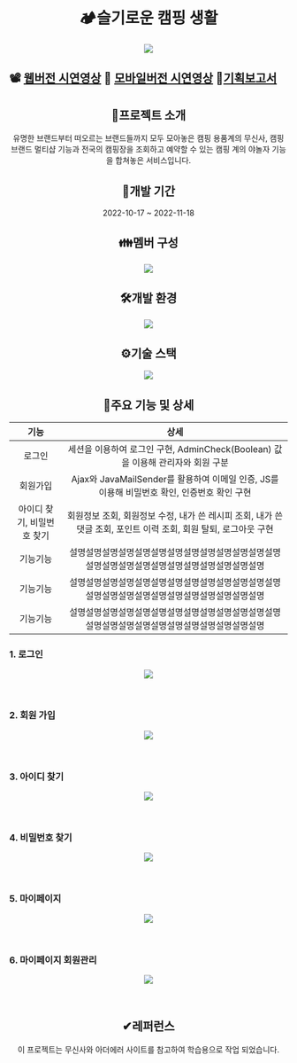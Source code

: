 <h1 align="center">🏕️슬기로운 캠핑 생활</h1>
<p align="center">
  <img src="./readme_assets/main.PNG">
</p>

## :film_projector: [웹버전 시연영상](https://www.youtube.com/watch?v=tM0a6sy8VtI&list=PL0Fb5v3WxYRMTRXyPUl8NzQaxd4hE250B&index=1) :iphone: [모바일버전 시연영상](https://www.youtube.com/watch?v=zY-UIjQ4CIA) :loudspeaker:[기획보고서](https://drive.google.com/file/d/1KE9CfjvQqt_Vganzauj1QlP7Xih74dyl/view?usp=sharing)

<h2 align="center">📅프로젝트 소개</h2>
<p align="center">유명한 브랜드부터 떠오르는 브랜드들까지 모두 모아놓은 캠핑 용품계의 무신사, 캠핑 브랜드 멀티샵 기능과 전국의 캠핑장을 조회하고 예약할 수 있는 캠핑 계의 야놀자 기능을 합쳐놓은 서비스입니다.
</p>


<h2 align="center">📅개발 기간</h2>
<p align="center">2022-10-17 ~ 2022-11-18</p>

<h2 align="center">👪멤버 구성</h2>
<p align="center">
  <img src="./readme_assets/team-member.PNG">
</p>
<h2 align="center">🛠️개발 환경</h2>
<p align="center">
  <img src="./readme_assets/environment.png">
</p>
<h2 align="center">⚙️기술 스택</h2>
<p align="center">
  <img src="./readme_assets/tech_stack.png">
</p>
<h2 align="center">📱주요 기능 및 상세</h2>

|기능|상세|
|:--:|:--:|
|로그인|세션을 이용하여 로그인 구현, AdminCheck(Boolean) 값을 이용해 관리자와 회원 구분|
|회원가입|Ajax와 JavaMailSender를 활용하여 이메일 인증, JS를 이용해 비밀번호 확인, 인증번호 확인 구현 |
|아이디 찾기, 비밀번호 찾기|회원정보 조회, 회원정보 수정, 내가 쓴 레시피 조회, 내가 쓴 댓글 조회, 포인트 이력 조회, 회원 탈퇴, 로그아웃 구현 |
|기능기능|설명설명설명설명설명설명설명설명설명설명설명설명설명설명설명설명설명설명설명설명설명설명설명설명|
|기능기능| 설명설명설명설명설명설명설명설명설명설명설명설명설명설명설명설명설명설명설명설명설명설명설명설명|
|기능기능| 설명설명설명설명설명설명설명설명설명설명설명설명설명설명설명설명설명설명설명설명설명설명설명설명|




### 1. 로그인
<p align="center">
  <img src="./Readme_assets/login.PNG">
<p>
<br>
  
### 2. 회원 가입
<p align="center">
  <img src="./Readme_assets/register.PNG">
<p>
<br>
  
### 3. 아이디 찾기
<p align="center">
  <img src="./Readme_assets/id_find.png">
<p>
<br>

### 4. 비밀번호 찾기
<p align="center">
  <img src="./Readme_assets/pw_find.png">
<p>
<br>
  
### 5. 마이페이지
<p align="center">
  <img src="./Readme_assets/mypage.png">
<p>
<br>

### 6. 마이페이지 회원관리
<p align="center">
  <img src="./Readme_assets/mypage_member.png">
<p>
<br>
  
  
  
  
  
  
  
  
  
  
  
  
  
  
  
  
  
  
  
  
  
  
  
  
  
  
  
<h2 align="center">✔︎레퍼런스</h2>
<p align="center">이 프로젝트는 무신사와 아더에러 사이트를 참고하여 학습용으로 작업 되었습니다.</p>
